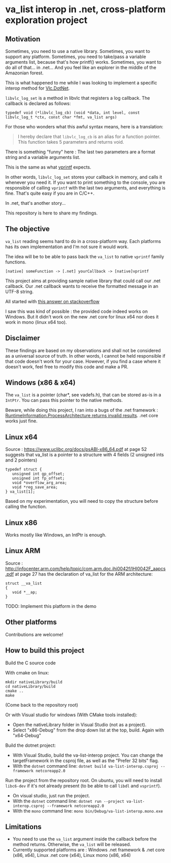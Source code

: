 # va_list interop in .net, cross-platform exploration project

## Motivation
Sometimes, you need to use a native library.
Sometimes, you want to support any platform.
Sometimes, you need to take/pass a variable arguments list, because that's how printf() works.
Sometimes, you want to do all of that... in .net... And you feel like an explorer in the middle of the Amazonian forest.

This is what happened to me while I was looking to implement a specific interop method for [Vlc.DotNet](https://github.com/ZeBobo5/Vlc.DotNet).

`libvlc_log_set` is a method in libvlc that registers a log callback.
The callback is declared as follows:

```
typedef void (*libvlc_log_cb) (void *data, int level, const libvlc_log_t *ctx, const char *fmt, va_list args)
```

For those who wonders what this awful syntax means, here is a translation:

> I hereby declare that `libvlc_log_cb` is an alias for a function pointer.
> This function takes 5 parameters and returns void.

There is something "funny" here :
The last two parameters are a format string and a variable arguments list.

This is the same as what [vprintf](http://www.cplusplus.com/reference/cstdio/vprintf/) expects.

In other words, `libvlc_log_set` stores your callback in memory, and calls it whenever you need it. If you want to print something to the console, you are responsible of calling `vprintf` with the last two arguments, and everything is fine. That's quite easy if you are in C/C++.

In .net, that's another story...

This repository is here to share my findings.

## The objective

`va_list` reading seems hard to do in a cross-platform way.
Each platforms has its own implementation and I'm not sure it would work.

The idea will be to be able to pass back the `va_list` to native `vprintf` family functions.

```
[native] someFunction -> [.net] yourCallback -> [native]vprintf
```

This project aims at providing sample native library that could call our .net callback. Our .net callback wants to receive the formatted message in an UTF-8 string.

All started with [this answer on stackoverflow](https://stackoverflow.com/questions/6694612/c-sharp-p-invoke-varargs-delegate-callback/37629480#37629480)

I saw this was kind of possible : the provided code indeed works on Windows.
But it didn't work on the new .net core for linux x64 nor does it work in mono (linux x64 too).

## Disclaimer
These findings are based on my observations and shall not be considered as a universal source of truth. In other words, I cannot be held responsible if that code doesn't work for your case.
However, if you find a case where it doesn't work, feel free to modify this code and make a PR.

## Windows (x86 & x64)
The `va_list` is a pointer (char*, see vadefs.h), that can be stored as-is in a `IntPtr`.
You can pass this pointer to the native methods.

Beware, while doing this project, I ran into a bugs of the .net framework : [RuntimeInformation.ProcessArchitecture returns invalid results](https://github.com/dotnet/corefx/issues/25267).
.net core works just fine.

## Linux x64
Source : https://www.uclibc.org/docs/psABI-x86_64.pdf at page 52 suggests that va_list is a pointer to a structure with 4 fields (2 unsigned ints and 2 pointers)

```
typedef struct {
   unsigned int gp_offset;
   unsigned int fp_offset;
   void *overflow_arg_area;
   void *reg_save_area;
} va_list[1];
```

Based on my experimentation, you will need to copy the structure before calling the function.


## Linux x86
Works mostly like Windows, an IntPtr is enough.

## Linux ARM
Source : http://infocenter.arm.com/help/topic/com.arm.doc.ihi0042f/IHI0042F_aapcs.pdf at page 27 has the declaration of va_list for the ARM architecture:

```
struct __va_list
{
   void *__ap;
}
```

TODO: Implement this platform in the demo

## Other platforms
Contributions are welcome!

## How to build this project
Build the C source code

With cmake on linux:

```
mkdir nativeLibrary/build
cd nativeLibrary/build
cmake ..
make
```
(Come back to the repository root)

Or with Visual studio for windows (With CMake tools installed):
- Open the nativeLibrary folder in Visual Studio (not as a project).
- Select "x86-Debug" from the drop down list at the top, build. Again with "x64-Debug"

Build the dotnet project:
- With Visual Studio, build the va-list-interop project. You can change the targetFramework in the csproj file, as well as the "Prefer 32 bits" flag.
- With the `dotnet` command line:
  `dotnet build va-list-interop.csproj --framework netcoreapp2.0`

Run the project from the repository root. On ubuntu, you will need to install `libc6-dev` if it's not already present (to be able to call `libdl` and `vsprintf`).
- On visual studio, just run the project.
- With the `dotnet` command line:
  `dotnet run --project va-list-interop.csproj --framework netcoreapp2.0`
- With the `mono` command line:
  `mono bin/Debug/va-list-interop.mono.exe`

## Limitations
- You need to use the `va_list` argument inside the callback before the method returns. Otherwise, the `va_list` will be released.
- Currently supported platforms are : Windows .net framework & .net core (x86, x64), Linux .net core (x64), Linux mono (x86, x64)